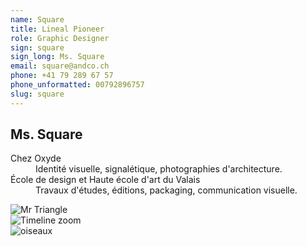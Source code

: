 ```yaml
---
name: Square
title: Lineal Pioneer
role: Graphic Designer
sign: square
sign_long: Ms. Square
email: square@andco.ch
phone: +41 79 289 67 57
phone_unformatted: 00792896757
slug: square
---
```


<div class="grid__item lg-w-1/4 sm-w-1/2 xs-w-1/1">
</div>

<div class="grid__item lg-w-1/2 sm-w-1/1 xs-w-1/1">
    <article class="card card--padded">
    	<h2 class="card__title">Ms. Square</h2>
        <dl>
        	<dt>Chez Oxyde</dt>
        	<dd>Identité visuelle, signalétique, photographies d'architecture.</dd>
        	<dt>École de design et Haute école d'art du Valais</dt>
        	<dd>Travaux d'études, éditions, packaging, communication visuelle.</dd>
        </dl>
	</article>
</div>

<div class="grid__item lg-w-1/2 sm-w-1/1 xs-w-1/1">
	 <article class="card ">
		<img class="card__media" src="{{ site.url }}/files/cards/square/07-1-fvf.jpg" alt="Mr Triangle" title="Mr Triangle">
	</article>
</div>


<div class="grid__item lg-w-1/2 sm-w-1/1 xs-w-1/1">
</div>

<div class="grid__item lg-w-1/4 sm-w-1/1 xs-w-1/1">
</div>

<div class="grid__item lg-w-3/4 sm-w-1/1 xs-w-1/1">
     <article class="card ">
        <img class="card__media" src="{{ site.url }}/files/cards/square/12-7-timeline-zoom.jpg" alt="Timeline zoom" title="Timeline zoom">
    </article>
</div>

<div class="grid__item lg-w-1/4 sm-w-1/1 xs-w-1/1">
</div>

<div class="grid__item lg-w-1/4 sm-w-1/1 xs-w-1/1">
</div>

<div class="grid__item lg-w-1/1 sm-w-1/1 xs-w-1/1">
     <article class="card ">
        <img class="card__media" src="{{ site.url }}/files/cards/Square/01-1-oiseaux-migrateur-recto.jpg" alt="oiseaux" title="oiseaux">
    </article>
</div>

<!--
<div class="grid__item lg-w-1/2 sm-w-1/1 xs-w-1/1">
	<article class="card card--padded">
		<h2 class="card__title">Ms. Square</h2>
		<p>Poste actuellement à pourvoir.</p>
		<p>Vous êtes graphistes, designer ou encore développeur ou informaticien ?</p>
		<p><a href="mailto:hello@andco.ch">Contactez-nous: hello@andco.ch</a></p>
	</article>
</div>
-->